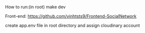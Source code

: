 How to run:(in root) make dev

Front-end: https://github.com/vinhtsts9/Frontend-SocialNetwork

create app.env file in root directory and assign cloudinary account
